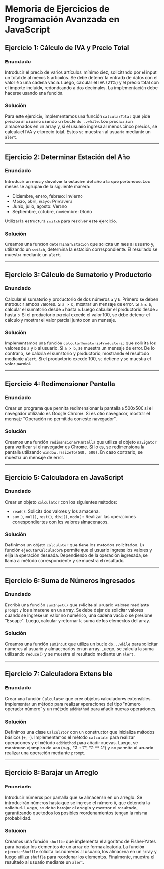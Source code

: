 # Memoria de Ejercicios de Programación Avanzada en JavaScript

## Ejercicio 1: Cálculo de IVA y Precio Total

### Enunciado
Introducir el precio de varios artículos, mínimo diez, solicitando por el input un total de al menos 5 artículos. Se debe detener la entrada de datos con el valor `0` o una cadena vacía. Luego, calcular el IVA (21%) y el precio total con el importe incluido, redondeando a dos decimales. La implementación debe hacerse usando una función.

### Solución
Para este ejercicio, implementamos una función `calcularTotal` que pide precios al usuario usando un bucle `do...while`. Los precios son almacenados en un array y, si el usuario ingresa al menos cinco precios, se calcula el IVA y el precio total. Estos se muestran al usuario mediante un `alert`.

---

## Ejercicio 2: Determinar Estación del Año

### Enunciado
Introducir un mes y devolver la estación del año a la que pertenece. Los meses se agrupan de la siguiente manera:
- Diciembre, enero, febrero: Invierno
- Marzo, abril, mayo: Primavera
- Junio, julio, agosto: Verano
- Septiembre, octubre, noviembre: Otoño

Utilizar la estructura `switch` para resolver este ejercicio.

### Solución
Creamos una función `determinarEstacion` que solicita un mes al usuario y, utilizando un `switch`, determina la estación correspondiente. El resultado se muestra mediante un `alert`.

---

## Ejercicio 3: Cálculo de Sumatorio y Productorio

### Enunciado
Calcular el sumatorio y productorio de dos números `a` y `b`. Primero se deben introducir ambos valores. Si `a > b`, mostrar un mensaje de error. Si `a ≤ b`, calcular el sumatorio desde `a` hasta `b`. Luego calcular el productorio desde `a` hasta `b`. Si el productorio parcial excede el valor 100, se debe detener el cálculo y mostrar el valor parcial junto con un mensaje.

### Solución
Implementamos una función `calcularSumatorioProductorio` que solicita los valores de `a` y `b` al usuario. Si `a > b`, se muestra un mensaje de error. De lo contrario, se calcula el sumatorio y productorio, mostrando el resultado mediante `alert`. Si el productorio excede 100, se detiene y se muestra el valor parcial.

---

## Ejercicio 4: Redimensionar Pantalla

### Enunciado
Crear un programa que permita redimensionar la pantalla a 500x500 si el navegador utilizado es Google Chrome. Si es otro navegador, mostrar el mensaje "Operación no permitida con este navegador".

### Solución
Creamos una función `redimensionarPantalla` que utiliza el objeto `navigator` para verificar si el navegador es Chrome. Si lo es, se redimensiona la pantalla utilizando `window.resizeTo(500, 500)`. En caso contrario, se muestra un mensaje de error.

---

## Ejercicio 5: Calculadora en JavaScript

### Enunciado
Crear un objeto `calculator` con los siguientes métodos:
- `read()`: Solicita dos valores y los almacena.
- `sum()`, `mul()`, `rest()`, `divi()`, `modu()`: Realizan las operaciones correspondientes con los valores almacenados.

### Solución
Definimos un objeto `calculator` que tiene los métodos solicitados. La función `ejecutarCalculadora` permite que el usuario ingrese los valores y elija la operación deseada. Dependiendo de la operación ingresada, se llama al método correspondiente y se muestra el resultado.

---

## Ejercicio 6: Suma de Números Ingresados

### Enunciado
Escribir una función `sumInput()` que solicite al usuario valores mediante `prompt` y los almacene en un array. Se debe dejar de solicitar valores cuando se ingrese un valor no numérico, una cadena vacía o se presione "Escape". Luego, calcular y retornar la suma de los elementos del array.

### Solución
Creamos una función `sumInput` que utiliza un bucle `do...while` para solicitar números al usuario y almacenarlos en un array. Luego, se calcula la suma utilizando `reduce()` y se muestra el resultado mediante un `alert`.

---

## Ejercicio 7: Calculadora Extensible

### Enunciado
Crear una función `Calculator` que cree objetos calculadores extensibles. Implementar un método para realizar operaciones del tipo "número operador número" y un método `addMethod` para añadir nuevas operaciones.

### Solución
Definimos una clase `Calculator` con un constructor que inicializa métodos básicos (`+`, `-`). Implementamos el método `calculate` para realizar operaciones y el método `addMethod` para añadir nuevas. Luego, se mostraron ejemplos de uso (e.g., "3 + 7", "2 ** 3") y se permite al usuario realizar una operación mediante `prompt`.

---

## Ejercicio 8: Barajar un Arreglo

### Enunciado
Introducir números por pantalla que se almacenan en un arreglo. Se introducirán números hasta que se ingrese el número `0`, que detendrá la solicitud. Luego, se debe barajar el arreglo y mostrar el resultado, garantizando que todos los posibles reordenamientos tengan la misma probabilidad.

### Solución
Creamos una función `shuffle` que implementa el algoritmo de Fisher-Yates para barajar los elementos de un array de forma aleatoria. La función `ejecutarShuffle` solicita los números al usuario, los almacena en un array y luego utiliza `shuffle` para reordenar los elementos. Finalmente, muestra el resultado al usuario mediante un `alert`.

